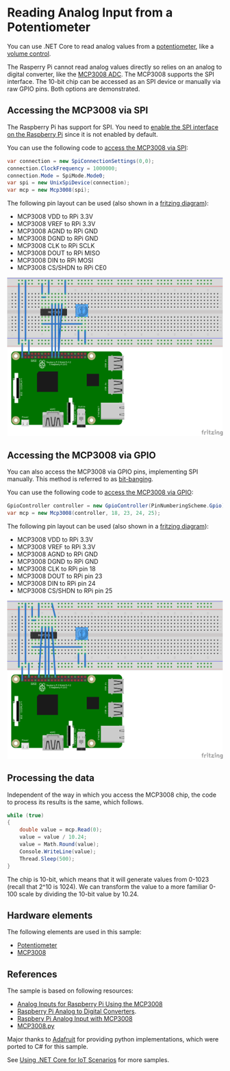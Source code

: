 # Reading Analog Input from a Potentiometer

You can use .NET Core to read analog values from a [potentiometer](https://en.wikipedia.org/wiki/Trimmer_(electronics)), like a [volume control](https://www.adafruit.com/product/356).

The Rasperry Pi cannot read analog values directly so relies on an analog to digital converter, like the [MCP3008 ADC](https://www.adafruit.com/product/856). The MCP3008 supports the SPI interface. The 10-bit chip can be accessed as an SPI device or manually via raw GPIO pins. Both options are demonstrated.

## Accessing the MCP3008 via SPI

The Raspberry Pi has support for SPI. You need to [enable the SPI interface on the Raspberry Pi](https://www.raspberrypi-spy.co.uk/2014/08/enabling-the-spi-interface-on-the-raspberry-pi/) since it is not enabled by default.

You can use the following code to [access the MCP3008 via SPI](Mcp3008.sample.cs#L17-L22):

```csharp
var connection = new SpiConnectionSettings(0,0);
connection.ClockFrequency = 1000000;
connection.Mode = SpiMode.Mode0;
var spi = new UnixSpiDevice(connection);
var mcp = new Mcp3008(spi);
```

The following pin layout can be used (also shown in a [fritzing diagram](rpi-trimpot-spi.fzz)):

* MCP3008 VDD to RPi 3.3V
* MCP3008 VREF to RPi 3.3V
* MCP3008 AGND to RPi GND
* MCP3008 DGND to RPi GND
* MCP3008 CLK to RPi SCLK
* MCP3008 DOUT to RPi MISO
* MCP3008 DIN to RPi MOSI
* MCP3008 CS/SHDN to RPi CE0

![Raspberry Pi Breadboard diagram](rpi-trimpot_spi.png)


## Accessing the MCP3008 via GPIO

You can also access the MCP3008 via GPIO pins, implementing SPI manually. This method is referred to as [bit-banging](https://en.wikipedia.org/wiki/Serial_Peripheral_Interface#Example_of_bit-banging_the_master_protocol).

You can use the following code to [access the MCP3008 via GPIO](Mcp3008.sample.cs#L29-L30):

```csharp
GpioController controller = new GpioController(PinNumberingScheme.Gpio);
var mcp = new Mcp3008(controller, 18, 23, 24, 25);
```

The following pin layout can be used (also shown in a [fritzing diagram](rpi-trimpot-gpio.fzz)):

* MCP3008 VDD to RPi 3.3V
* MCP3008 VREF to RPi 3.3V
* MCP3008 AGND to RPi GND
* MCP3008 DGND to RPi GND
* MCP3008 CLK to RPi pin 18
* MCP3008 DOUT to RPi pin 23
* MCP3008 DIN to RPi pin 24
* MCP3008 CS/SHDN to RPi pin 25

![Raspberry Pi Breadboard diagram](rpi-trimpot_gpio.png)

## Processing the data

Independent of the way in which you access the MCP3008 chip, the code to process its results is the same, which follows.

```csharp
while (true)
{
    double value = mcp.Read(0);
    value = value / 10.24;
    value = Math.Round(value);
    Console.WriteLine(value);
    Thread.Sleep(500);
}
```

The chip is 10-bit, which means that it will generate values from 0-1023 (recall that 2^10 is 1024). We can transform the value to a more familiar 0-100 scale by dividing the 10-bit value by 10.24.

## Hardware elements

The following elements are used in this sample:

* [Potentiometer](https://www.adafruit.com/product/356)
* [MCP3008](https://www.adafruit.com/product/856)

## References

The sample is based on following resources:

* [Analog Inputs for Raspberry Pi Using the MCP3008](https://learn.adafruit.com/reading-a-analog-in-and-controlling-audio-volume-with-the-raspberry-pi) 
* [Raspberry Pi Analog to Digital Converters](https://learn.adafruit.com/raspberry-pi-analog-to-digital-converters).
* [Raspbery Pi Analog Input with MCP3008](https://gist.github.com/ladyada/3151375)
* [MCP3008.py](https://github.com/adafruit/Adafruit_Python_MCP3008/blob/master/Adafruit_MCP3008/MCP3008.py)

Major thanks to [Adafruit](https://adafruit.com) for providing python implementations, which were ported to C# for this sample.

See [Using .NET Core for IoT Scenarios](../README.md) for more samples.
